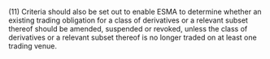 (11) Criteria should also be set out to enable ESMA to determine whether an existing trading obligation for a class of derivatives or a relevant subset thereof should be amended, suspended or revoked, unless the class of derivatives or a relevant subset thereof is no longer traded on at least one trading venue.